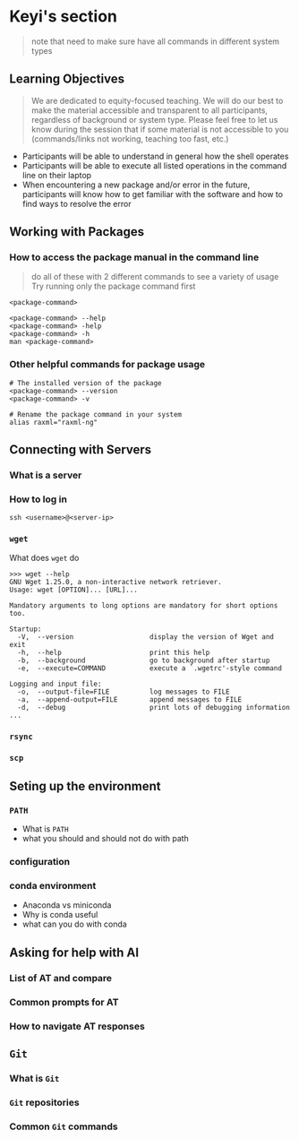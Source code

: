 # Keyi's section
> note that need to make sure have all commands in different system types

## Learning Objectives
> We are dedicated to equity-focused teaching. We will do our best to make the material accessible and transparent to all participants, regardless of background or system type. Please feel free to let us know during the session that if some material is not accessible to you (commands/links not working, teaching too fast, etc.)
 - Participants will be able to understand in general how the shell operates
 - Participants will be able to execute all listed operations in the command line on their laptop
 - When encountering a new package and/or error in the future, participants will know how to get familiar with the software and how to find ways to resolve the error

## Working with Packages

### How to access the package manual in the command line
> do all of these with 2 different commands to see a variety of usage
Try running only the package command first
```
<package-command>
```

```
<package-command> --help
<package-command> -help
<package-command> -h
man <package-command>
```
### Other helpful commands for package usage
```
# The installed version of the package
<package-command> --version
<package-command> -v

# Rename the package command in your system
alias raxml="raxml-ng"
```

## Connecting with Servers

### What is a server

### How to log in
```
ssh <username>@<server-ip>
```

### `wget`
What does `wget` do 
```
>>> wget --help
GNU Wget 1.25.0, a non-interactive network retriever.
Usage: wget [OPTION]... [URL]...

Mandatory arguments to long options are mandatory for short options too.

Startup:
  -V,  --version                   display the version of Wget and exit
  -h,  --help                      print this help
  -b,  --background                go to background after startup
  -e,  --execute=COMMAND           execute a `.wgetrc'-style command

Logging and input file:
  -o,  --output-file=FILE          log messages to FILE
  -a,  --append-output=FILE        append messages to FILE
  -d,  --debug                     print lots of debugging information
...
```

### `rsync`

### `scp`

## Seting up the environment

### `PATH`
 - What is `PATH`
 - what you should and should not do with path

### configuration

### conda environment
 - Anaconda vs miniconda
 - Why is conda useful
 - what can you do with conda

## Asking for help with AI

### List of AT and compare

### Common prompts for AT

### How to navigate AT responses

##  `Git`

### What is `Git`

### `Git` repositories

### Common `Git` commands
